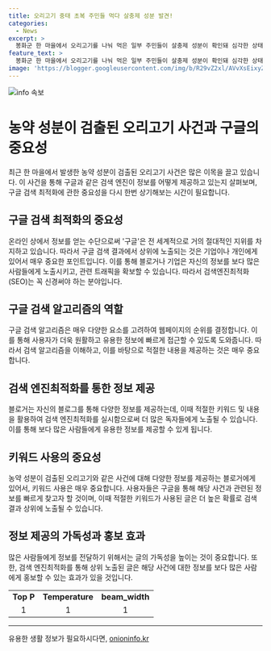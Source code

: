 ```yaml
---
title: 오리고기 중태 초복 주민들 먹다 살충제 성분 발견!
categories:
  - News
excerpt: >
  봉화군 한 마을에서 오리고기를 나눠 먹은 일부 주민들이 살충제 성분이 확인돼 심각한 상태에 이른 사건이 발생했습니다. 살충제 성분이 확인된 3명의 여성은 의식이 없는 중한 상태로 병원에 입원 중이며, 경찰은 수사를 진행 중입니다. 경로당 회원 41명이 함께 식사했으며, 경찰은 누군가가 고의로 독극물을 음식에 넣었을 가능성도 조사 중입니다. 해당 사건은 봉화군과 경찰청에서 수사 중에 있습니다.
feature_text: >
  봉화군 한 마을에서 오리고기를 나눠 먹은 일부 주민들이 살충제 성분이 확인돼 심각한 상태에 이른 사건이 발생했습니다. 살충제 성분이 확인된 3명의 여성은 의식이 없는 중한 상태로 병원에 입원 중이며, 경찰은 수사를 진행 중입니다. 경로당 회원 41명이 함께 식사했으며, 경찰은 누군가가 고의로 독극물을 음식에 넣었을 가능성도 조사 중입니다. 해당 사건은 봉화군과 경찰청에서 수사 중에 있습니다.
image: 'https://blogger.googleusercontent.com/img/b/R29vZ2xl/AVvXsEixyZcFfHzMRdzZMjFBmAUKJYCLCGyLL1o632UiGVXcaFdKo_bkvkuCioo0uUKlGfBVcT3P84aROyZIXSBEx3Aw5nCQ3pTgDom1WDC4m8eifvWiAmWEEVb4x6G_l8C0QH225ldMjyaFvpxGEBGNO37VmDTDMHGhJPq73UglMfDca1-0aw/s1600/blogspot.png'
---
```


<p><img src="https://blogger.googleusercontent.com/img/b/R29vZ2xl/AVvXsEixyZcFfHzMRdzZMjFBmAUKJYCLCGyLL1o632UiGVXcaFdKo_bkvkuCioo0uUKlGfBVcT3P84aROyZIXSBEx3Aw5nCQ3pTgDom1WDC4m8eifvWiAmWEEVb4x6G_l8C0QH225ldMjyaFvpxGEBGNO37VmDTDMHGhJPq73UglMfDca1-0aw/s1600/blogspot.png" alt="info 속보" /></p>

<h1 data-ke-size="size32">농약 성분이 검출된 오리고기 사건과 구글의 중요성</h1>

<p data-ke-size="size16">최근 한 마을에서 발생한 농약 성분이 검출된 오리고기 사건은 많은 이목을 끌고 있습니다. 이 사건을 통해 구글과 같은 검색 엔진이 정보를 어떻게 제공하고 있는지 살펴보며, 구글 검색 최적화에 관한 중요성을 다시 한번 상기해보는 시간이 필요합니다.</p>

<h2 data-ke-size="size26">구글 검색 최적화의 중요성</h2>

<p data-ke-size="size16">온라인 상에서 정보를 얻는 수단으로써 '구글'은 전 세계적으로 거의 절대적인 지위를 차지하고 있습니다. 따라서 구글 검색 결과에서 상위에 노출되는 것은 기업이나 개인에게 있어서 매우 중요한 포인트입니다. 이를 통해 블로거나 기업은 자신의 정보를 보다 많은 사람들에게 노출시키고, 관련 트래픽을 확보할 수 있습니다. 따라서 검색엔진최적화(SEO)는 꼭 신경써야 하는 분야입니다.</p>

<h2 data-ke-size="size26">구글 검색 알고리즘의 역할</h2>

<p data-ke-size="size16">구글 검색 알고리즘은 매우 다양한 요소를 고려하여 웹페이지의 순위를 결정합니다. 이를 통해 사용자가 더욱 원활하고 유용한 정보에 빠르게 접근할 수 있도록 도와줍니다. 따라서 검색 알고리즘을 이해하고, 이를 바탕으로 적절한 내용을 제공하는 것은 매우 중요합니다.</p>

<h2 data-ke-size="size26">검색 엔진최적화를 통한 정보 제공</h2>

<p data-ke-size="size16">블로거는 자신의 블로그를 통해 다양한 정보를 제공하는데, 이때 적절한 키워드 및 내용을 활용하여 검색 엔진최적화를 실시함으로써 더 많은 독자들에게 노출될 수 있습니다. 이를 통해 보다 많은 사람들에게 유용한 정보를 제공할 수 있게 됩니다.</p>

<h2 data-ke-size="size26">키워드 사용의 중요성</h2>

<p data-ke-size="size16">농약 성분이 검출된 오리고기와 같은 사건에 대해 다양한 정보를 제공하는 블로거에게 있어서, 키워드 사용은 매우 중요합니다. 사용자들은 구글을 통해 해당 사건과 관련된 정보를 빠르게 찾고자 할 것이며, 이때 적절한 키워드가 사용된 글은 더 높은 확률로 검색 결과 상위에 노출될 수 있습니다.</p>

<h2 data-ke-size="size26">정보 제공의 가독성과 홍보 효과</h2>

<p data-ke-size="size16">많은 사람들에게 정보를 전달하기 위해서는 글의 가독성을 높이는 것이 중요합니다. 또한, 검색 엔진최적화를 통해 상위 노출된 글은 해당 사건에 대한 정보를 보다 많은 사람에게 홍보할 수 있는 효과가 있을 것입니다.</p>

<table>
    <tbody>
        <tr>
            <td style="text-align: center; height: 17px;"><b>Top P</b></td>
            <td style="text-align: center; height: 17px;"><b>Temperature</b></td>
            <td style="text-align: center; height: 17px;"><b>beam_width</b></td>
        </tr>
        <tr>
            <td style="text-align: center; height: 17px;">1</td>
            <td style="text-align: center; height: 17px;">1</td>
            <td style="text-align: center; height: 17px;">1</td>
        </tr>
    </tbody>
</table>

<hr>
유용한 생활 정보가 필요하시다면, <a href="https://onioninfo.kr" rel="dofollow">onioninfo.kr</a>


